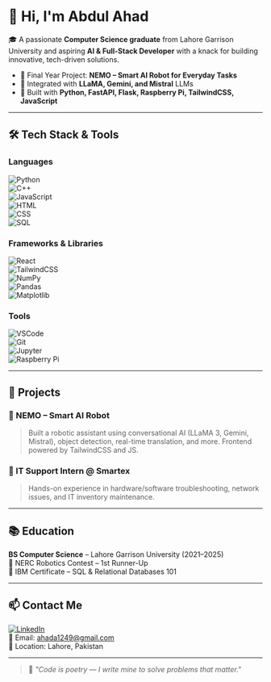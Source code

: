 # 👋 Hi, I'm Abdul Ahad

🎓 A passionate **Computer Science graduate** from Lahore Garrison University and aspiring **AI & Full-Stack Developer** with a knack for building innovative, tech-driven solutions.

- 🧠 Final Year Project: **NEMO – Smart AI Robot for Everyday Tasks**
- 🤖 Integrated with **LLaMA, Gemini, and Mistral** LLMs
- 🔧 Built with **Python, FastAPI, Flask, Raspberry Pi, TailwindCSS, JavaScript**

---

## 🛠️ Tech Stack & Tools

### Languages  
![Python](https://img.shields.io/badge/Python-3670A0?style=for-the-badge&logo=python&logoColor=white)  
![C++](https://img.shields.io/badge/C++-00599C?style=for-the-badge&logo=c%2b%2b&logoColor=white)  
![JavaScript](https://img.shields.io/badge/JavaScript-F7DF1E?style=for-the-badge&logo=javascript&logoColor=black)  
![HTML](https://img.shields.io/badge/HTML5-E34F26?style=for-the-badge&logo=html5&logoColor=white)  
![CSS](https://img.shields.io/badge/CSS3-1572B6?style=for-the-badge&logo=css3&logoColor=white)  
![SQL](https://img.shields.io/badge/SQL-4479A1?style=for-the-badge&logo=postgresql&logoColor=white)

### Frameworks & Libraries  
![React](https://img.shields.io/badge/React-20232A?style=for-the-badge&logo=react&logoColor=61DAFB)  
![TailwindCSS](https://img.shields.io/badge/TailwindCSS-06B6D4?style=for-the-badge&logo=tailwindcss&logoColor=white)  
![NumPy](https://img.shields.io/badge/Numpy-013243?style=for-the-badge&logo=numpy&logoColor=white)  
![Pandas](https://img.shields.io/badge/Pandas-150458?style=for-the-badge&logo=pandas&logoColor=white)  
![Matplotlib](https://img.shields.io/badge/Matplotlib-20639B?style=for-the-badge&logo=matplotlib&logoColor=white)

### Tools  
![VSCode](https://img.shields.io/badge/VS_Code-007ACC?style=for-the-badge&logo=visual-studio-code&logoColor=white)  
![Git](https://img.shields.io/badge/Git-F05032?style=for-the-badge&logo=git&logoColor=white)  
![Jupyter](https://img.shields.io/badge/Jupyter-F37626?style=for-the-badge&logo=jupyter&logoColor=white)  
![Raspberry Pi](https://img.shields.io/badge/Raspberry%20Pi-C51A4A?style=for-the-badge&logo=raspberrypi&logoColor=white)

---

## 🧠 Projects

### 🤖 NEMO – Smart AI Robot  
> Built a robotic assistant using conversational AI (LLaMA 3, Gemini, Mistral), object detection, real-time translation, and more. Frontend powered by TailwindCSS and JS.

### 💼 IT Support Intern @ Smartex  
> Hands-on experience in hardware/software troubleshooting, network issues, and IT inventory maintenance.

---

## 📚 Education

**BS Computer Science** – Lahore Garrison University (2021–2025)  
🏅 NERC Robotics Contest – 1st Runner-Up  
📜 IBM Certificate – SQL & Relational Databases 101

---

## 📫 Contact Me

[![LinkedIn](https://img.shields.io/badge/LinkedIn-blue?style=for-the-badge&logo=linkedin&logoColor=white)](https://www.linkedin.com/in/abdul-ahad9009/)  
📧 Email: ahada1249@gmail.com  
📍 Location: Lahore, Pakistan

---

> 💬 *"Code is poetry — I write mine to solve problems that matter."*
